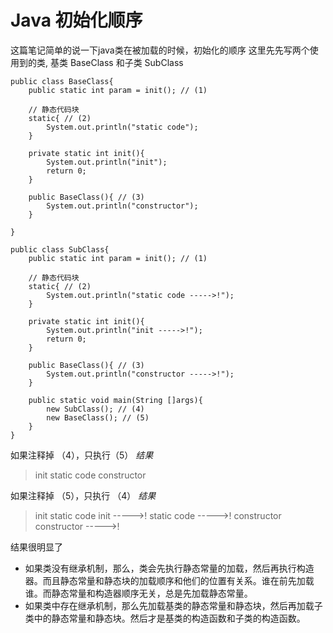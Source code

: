 # Java 初始化顺序
这篇笔记简单的说一下java类在被加载的时候，初始化的顺序
这里先先写两个使用到的类, 基类 BaseClass 和子类 SubClass 

```
public class BaseClass{
    public static int param = init(); // (1)

    // 静态代码块
    static{ // (2)
        System.out.println("static code"); 
    }

    private static int init(){
        System.out.println("init");
        return 0;
    }

    public BaseClass(){ // (3)
        System.out.println("constructor");
    }

}

public class SubClass{
    public static int param = init(); // (1)

    // 静态代码块
    static{ // (2)
        System.out.println("static code ----->!"); 
    }

    private static int init(){
        System.out.println("init ----->!");
        return 0;
    }

    public BaseClass(){ // (3)
        System.out.println("constructor ----->!");
    }

    public static void main(String []args){
        new SubClass(); // (4)
        new BaseClass(); // (5)
    }
}
```

如果注释掉 （4），只执行（5）
*结果*
>init
>static code
>constructor

如果注释掉 （5），只执行 （4）
*结果*
>init
>static code
>init ----->!
>static code ----->!
>constructor
>constructor ----->!

结果很明显了

- 如果类没有继承机制，那么，类会先执行静态常量的加载，然后再执行构造器。而且静态常量和静态块的加载顺序和他们的位置有关系。谁在前先加载谁。而静态常量和构造器顺序无关，总是先加载静态常量。
- 如果类中存在继承机制，那么先加载基类的静态常量和静态块，然后再加载子类中的静态常量和静态块。然后才是基类的构造函数和子类的构造函数。



